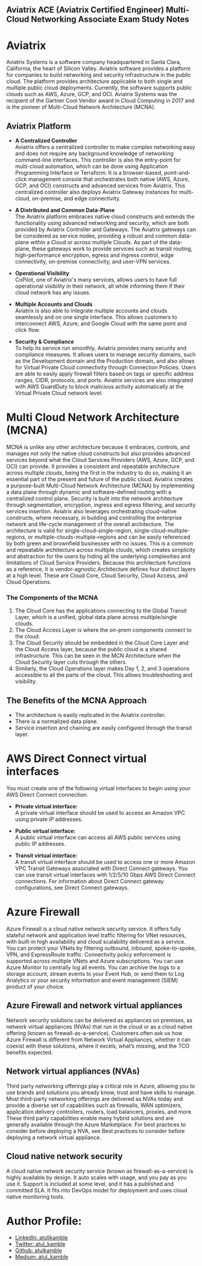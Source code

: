 ## Aviatrix ACE (Aviatrix Certified Engineer) Multi-Cloud Networking Associate Exam Study Notes

# Aviatrix
Aviatrix Systems is a software company headquartered in Santa Clara, California, the heart of Silicon Valley. Aviatrix software provides a platform for companies to build networking and security infrastructure in the public cloud. The platform provides architecture applicable to both single and multiple public cloud deployments. Currently, the software supports public clouds such as AWS, Azure, GCP, and OCI.
Aviatrix Systems was the recipient of the Gartner Cool Vendor award in Cloud Computing in 2017 and is the pioneer of Multi-Cloud Network Architecture (MCNA).

## Aviatrix Platform
- **A Centralized Controller**\
Aviatrix offers a centralized controller to make complex networking easy and does not require any background knowledge of networking command-line interfaces.
This controller is also the entry-point for multi-cloud automation, which can be done using Application Programming Interface or Terraform.
It is a browser-based, point-and-click management console that orchestrates both native (AWS, Azure, GCP, and OCI) constructs and advanced services from Aviatrix. This centralized controller also deploys Aviatrix Gateway instances for multi-cloud, on-premise, and edge connectivity.

- **A Distributed and Common Data-Plane**\
The Aviatrix platform embraces native cloud constructs and extends the functionality using advanced networking and security, which are both provided by Aviatrix Controller and Gateways.
The Aviatrix gateways can be considered as service nodes, providing a robust and common data-plane within a Cloud or across multiple Clouds.
As part of the data-plane, these gateways work to provide services such as transit routing, high-performance encryption, egress and ingress control, edge connectivity, on-premise connectivity, and user-VPN services.

- **Operational Visibility**\
CoPilot, one of Aviatrix's many services, allows users to have full operational visibility in their network, all while informing them if their cloud network has any issues.

- **Multiple Accounts and Clouds**\
Aviatrix is also able to integrate multiple accounts and clouds seamlessly and on one single interface. This allows customers to interconnect AWS, Azure, and Google Cloud with the same point and click flow.

- **Security & Compliance**\
To help its service run smoothly, Aviatrix provides many security and compliance measures. It allows users to manage security domains, such as the Development domain and the Production domain, and also allows for Virtual Private Cloud connectivity through Connection Policies. Users are able to easily apply firewall filters based on tags or specific address ranges, CIDR, protocols, and ports.
Aviatrix services are also integrated with AWS GuardDuty to block malicious activity automatically at the Virtual Private Cloud network level.

# Multi Cloud Network Architecture (MCNA)
MCNA is unlike any other architecture because it embraces, controls, and manages not only the native cloud constructs but also provides advanced services beyond what the Cloud Services Providers (AWS, Azure, GCP, and OCI) can provide. It provides a consistent and repeatable architecture across multiple clouds, being the first in the industry to do so, making it an essential part of the present and future of the public cloud.
Aviatrix creates a purpose-built Multi-Cloud Network Architecture (MCNA) by implementing a data plane through dynamic and software-defined routing with a centralized control plane. Security is built into the network architecture through segmentation, encryption, ingress and egress filtering, and security services insertion. Aviatrix also leverages orchestrating cloud-native constructs, where necessary, in building and controlling the enterprise network and life-cycle management of the overall architecture. 
The architecture is valid for single-cloud-single-region, single-cloud-multiple-regions, or multiple-clouds-multiple-regions and can be easily referenced by both green and brownfield businesses with no issues. This is a common and repeatable architecture across multiple clouds, which creates simplicity and abstraction for the users by hiding all the underlying complexities and limitations of Cloud Service Providers. Because this architecture functions as a reference, it is vendor-agnostic.Architecture defines four distinct layers at a high level. These are Cloud Core, Cloud Security, Cloud Access, and Cloud Operations.

### The Components of the MCNA
1. The Cloud Core has the applications connecting to the Global Transit Layer, which is a unified, global data plane across multiple/single clouds.
2. The Cloud Access Layer is where the on-prem components connect to the cloud.
3. The Cloud Security should be embedded in the Cloud Core Layer and the Cloud Access layer, because the public cloud is a shared infrastructure. This can be seen in the MCN Architecture when the Cloud Security layer cuts through the others.
4. Similarly, the Cloud Operations layer makes Day 1, 2, and 3 operations accessible to all the parts of the cloud. This allows troubleshooting and visibility.

## The Benefits of the MCNA Approach
- The architecture is easily replicated in the Aviatrix controller.
- There is a normalized data plane.
- Service insertion and chaining are easily configured through the transit layer.



# AWS Direct Connect virtual interfaces
You must create one of the following virtual interfaces to begin using your AWS Direct Connect connection.

- **Private virtual interface:**\
A private virtual interface should be used to access an Amazon VPC using private IP addresses.

- **Public virtual interface:**\
A public virtual interface can access all AWS public services using public IP addresses.

- **Transit virtual interface:**\
A transit virtual interface should be used to access one or more Amazon VPC Transit Gateways associated with Direct Connect gateways. You can use transit virtual interfaces with 1/2/5/10 Gbps AWS Direct Connect connections. For information about Direct Connect gateway configurations, see Direct Connect gateways.

# Azure Firewall
Azure Firewall is a cloud native network security service. It offers fully stateful network and application level traffic filtering for VNet resources, with built-in high availability and cloud scalability delivered as a service. You can protect your VNets by filtering outbound, inbound, spoke-to-spoke, VPN, and ExpressRoute traffic. Connectivity policy enforcement is supported across multiple VNets and Azure subscriptions. You can use Azure Monitor to centrally log all events. You can archive the logs to a storage account, stream events to your Event Hub, or send them to Log Analytics or your security information and event management (SIEM) product of your choice.

## Azure Firewall and network virtual appliances
Network security solutions can be delivered as appliances on premises, as network virtual appliances (NVAs) that run in the cloud or as a cloud native offering (known as firewall-as-a-service).
Customers often ask us how Azure Firewall is different from Network Virtual Appliances, whether it can coexist with these solutions, where it excels, what’s missing, and the TCO benefits expected. 

## Network virtual appliances (NVAs)
Third party networking offerings play a critical role in Azure, allowing you to use brands and solutions you already know, trust and have skills to manage. Most third-party networking offerings are delivered as NVAs today and provide a diverse set of capabilities such as firewalls, WAN optimizers, application delivery controllers, routers, load balancers, proxies, and more. These third party capabilities enable many hybrid solutions and are generally available through the Azure Marketplace. For best practices to consider before deploying a NVA, see Best practices to consider before deploying a network virtual appliance.

## Cloud native network security
A cloud native network security service (known as firewall-as-a-service) is highly available by design. It auto scales with usage, and you pay as you use it. Support is included at some level, and it has a published and committed SLA. It fits into DevOps model for deployment and uses cloud native monitoring tools.

# Author Profile:
- [LinkedIn: atuljkamble](https://www.linkedin.com/in/atuljkamble) 
- [Twitter: atul_kamble](https://www.twitter.com/atul_kamble)
- [Github: atulkamble](https://www.github.com/atulkamble)
- [Medium: atul_kamble](https://medium.com/@atul_kamble)
